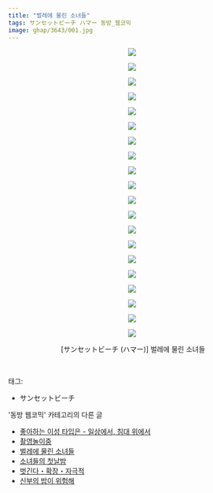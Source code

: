 ```yaml
---
title: "벌레에 물린 소녀들"
tags: サンセットビーチ ハマー 동방_웹코믹
image: ghap/3643/001.jpg
---
```

<div class="article">
<p style="text-align: center; clear: none; float: none;"><img src="{{ site.nasurl }}/ghap/3643/001.jpg"/></p>
<p style="text-align: center; clear: none; float: none;"><img src="{{ site.nasurl }}/ghap/3643/002.jpg"/></p>
<p style="text-align: center; clear: none; float: none;"><img src="{{ site.nasurl }}/ghap/3643/003.jpg"/></p>
<p style="text-align: center; clear: none; float: none;"><img src="{{ site.nasurl }}/ghap/3643/004.jpg"/></p>
<p style="text-align: center; clear: none; float: none;"><img src="{{ site.nasurl }}/ghap/3643/005.jpg"/></p>
<p style="text-align: center; clear: none; float: none;"><img src="{{ site.nasurl }}/ghap/3643/006.jpg"/></p>
<p style="text-align: center; clear: none; float: none;"><img src="{{ site.nasurl }}/ghap/3643/007.jpg"/></p>
<p style="text-align: center; clear: none; float: none;"><img src="{{ site.nasurl }}/ghap/3643/008.jpg"/></p>
<p style="text-align: center; clear: none; float: none;"><img src="{{ site.nasurl }}/ghap/3643/009.jpg"/></p>
<p style="text-align: center; clear: none; float: none;"><img src="{{ site.nasurl }}/ghap/3643/010.jpg"/></p>
<p style="text-align: center; clear: none; float: none;"><img src="{{ site.nasurl }}/ghap/3643/011.jpg"/></p>
<p style="text-align: center; clear: none; float: none;"><img src="{{ site.nasurl }}/ghap/3643/012.jpg"/></p>
<p style="text-align: center; clear: none; float: none;"><img src="{{ site.nasurl }}/ghap/3643/013.jpg"/></p>
<p style="text-align: center; clear: none; float: none;"><img src="{{ site.nasurl }}/ghap/3643/014.jpg"/></p>
<p style="text-align: center; clear: none; float: none;"><img src="{{ site.nasurl }}/ghap/3643/015.jpg"/></p>
<p style="text-align: center; clear: none; float: none;"><img src="{{ site.nasurl }}/ghap/3643/016.jpg"/></p>
<p style="text-align: center; clear: none; float: none;"><img src="{{ site.nasurl }}/ghap/3643/017.jpg"/></p>
<p style="text-align: center; clear: none; float: none;"><img src="{{ site.nasurl }}/ghap/3643/018.jpg"/></p>
<p style="text-align: center; clear: none; float: none;"><img src="{{ site.nasurl }}/ghap/3643/019.jpg"/></p>
<p style="text-align: center; clear: none; float: none;"><img src="{{ site.nasurl }}/ghap/3643/020.jpg"/></p>
<p style="text-align: center; clear: none; float: none;"> [サンセットビーチ (ハマー)] 벌레에 물린 소녀들</p>
<p><br/></p>
</div><div class="tagTrail">
<p>태그: </p>
<ul>
<li>サンセットビーチ</li>
</ul>
</div><div class="another">
<p>'동방 웹코믹' 카테고리의 다른 글</p>
<ul>
<li><a href="/2017-08-12-ghap_3645">좋아하는 이성 타입은 - 일상에서, 침대 위에서</a></li>
<li><a href="/2017-08-12-ghap_3644">촬영놀이중</a></li>
<li><a href="/2017-08-12-ghap_3643">벌레에 물린 소녀들</a></li>
<li><a href="/2017-08-12-ghap_3642">소녀들의 첫날밤</a></li>
<li><a href="/2017-08-12-ghap_3641">벗긴다・확장・자극적</a></li>
<li><a href="/2017-08-12-ghap_3640">신부의 밥이 위험해</a></li>
</ul>
</div><div class="cb_module cb_fluid">
<div class="cb_wrt cb_profile">
</div><!-- commentList close -->
</div>